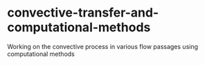 # convective-transfer-and-computational-methods
Working on the convective process in various flow passages using computational methods 
